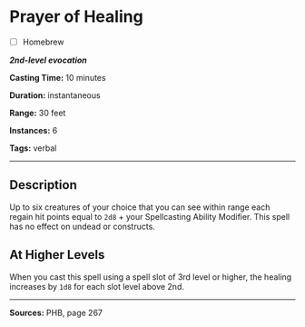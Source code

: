 # Prayer of Healing

- [ ] Homebrew

***2nd-level evocation***

**Casting Time:** 10 minutes

**Duration:** instantaneous

**Range:** 30 feet

**Instances:** 6

**Tags:** verbal

---

## Description
Up to six creatures of your choice that you can see within range each regain hit points equal to `2d8` + your Spellcasting Ability Modifier.
This spell has no effect on undead or constructs.

## At Higher Levels
When you cast this spell using a spell slot of 3rd level or higher, the healing increases by `1d8` for each slot level above 2nd.

---

**Sources:** PHB, page 267
